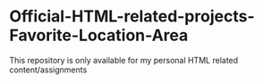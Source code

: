 # Official-HTML-related-projects-Favorite-Location-Area
This repository is only available for my personal HTML related content/assignments
